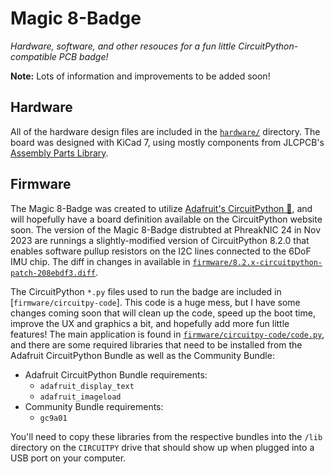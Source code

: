 # Magic 8-Badge
_Hardware, software, and other resouces for a fun little CircuitPython-compatible PCB badge!_

**Note:** Lots of information and improvements to be added soon!

## Hardware
All of the hardware design files are included in the [`hardware/`](./hardware) directory. The board was designed with KiCad 7, using mostly components from JLCPCB's [Assembly Parts Library](https://jlcpcb.com/parts).

## Firmware
The Magic 8-Badge was created to utilize [Adafruit's CircuitPython 🐍](https://circuitpython.org), and will hopefully have a board definition available on the CircuitPython website soon. The version of the Magic 8-Badge distrubted at PhreakNIC 24 in Nov 2023 are runnings a slightly-modified version of CircuitPython 8.2.0 that enables software pullup resistors on the I2C lines connected to the 6DoF IMU chip. The diff in changes in available in [`firmware/8.2.x-circuitpython-patch-208ebdf3.diff`](./firmware/8.2.x-circuitpython-patch-208ebdf3.diff).

The CircuitPython `*.py` files used to run the badge are included in [`firmware/circuitpy-code`]. This code is a huge mess, but I have some changes coming soon that will clean up the code, speed up the boot time, improve the UX and graphics a bit, and hopefully add more fun little features! The main application is found in [`firmware/circuitpy-code/code.py`](./firmware/circuitpy-code/code.py), and there are some required libraries that need to be installed from the Adafruit CircuitPython Bundle as well as the Community Bundle:

- Adafruit CircuitPython Bundle requirements:
  - `adafruit_display_text`
  - `adafruit_imageload`
- Community Bundle requirements:
  - `gc9a01`
 
You'll need to copy these libraries from the respective bundles into the `/lib` directory on the `CIRCUITPY` drive that should show up when plugged into a USB port on your computer. 
